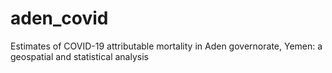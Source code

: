 # aden_covid
Estimates of COVID-19 attributable mortality in Aden governorate, Yemen: a geospatial and statistical analysis
